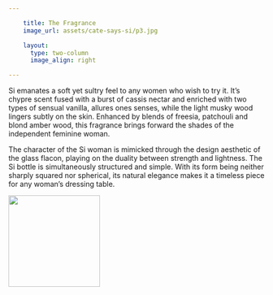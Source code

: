 ```yaml
---

    title: The Fragrance
    image_url: assets/cate-says-si/p3.jpg

    layout:
      type: two-column
      image_align: right

---
```


Si emanates a soft yet sultry feel to any women who wish to try it. It’s chypre scent fused with a burst of cassis nectar and enriched with two types of sensual vanilla, allures ones senses, while the light musky wood lingers subtly on the skin. Enhanced by blends of freesia, patchouli and blond amber wood, this fragrance brings forward the shades of the independent feminine woman.

The character of the Si woman is mimicked through the design aesthetic of the glass flacon, playing on the duality between strength and lightness. The Si bottle is simultaneously structured and simple. With its form being neither sharply squared nor spherical, its natural elegance makes it a timeless piece for any woman’s dressing  table.

<img src="/holiday/assets/cate-says-si/p3-1.jpg" alt="" style="width: 180px;">
